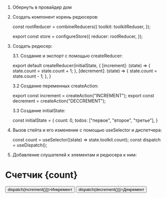 1. Обернуть в провайдер дом

   <Provider store={store}>
   <App />
   </Provider>

2. Создать компонент корень редюсеров:

   const rootReducer = combineReducers({
   toolkit: toolkitReduser,
   });

   export const store = configureStore({
   reducer: rootReducer,
   });

3. Создать редюсер:

   3.1. Создание и экспорт с помощью createReducer:

   export default createReducer(initialState, {
   [increment]: (state) => {
   state.count = state.count + 1;
   },
   [decrement]: (state) => {
   state.count = state.count - 1;
   },
   }

   3.2 Создание переменных createAction:

   export const increment = createAction("INCREMENT");
   export const decrement = createAction("DECCREMENT");

   3.3 Создание initialState:

   const initialState = {
   count: 0,
   todos: ["первое", "второе", "третье"],
   }

4. Вызов стейта и его изменение с помощью useSelector и диспетчера:

   const count = useSelector((state) => state.toolkit.count);
   const dispatch = useDispatch();

5. Добавление слушателей к элементам и редюсера к ним:

<h1>Счетчик {count}</h1>
      <button onClick={() => dispatch(increment())}>Инкремент</button>
      <button onClick={() => dispatch(decrement())}>Декремент</button>
